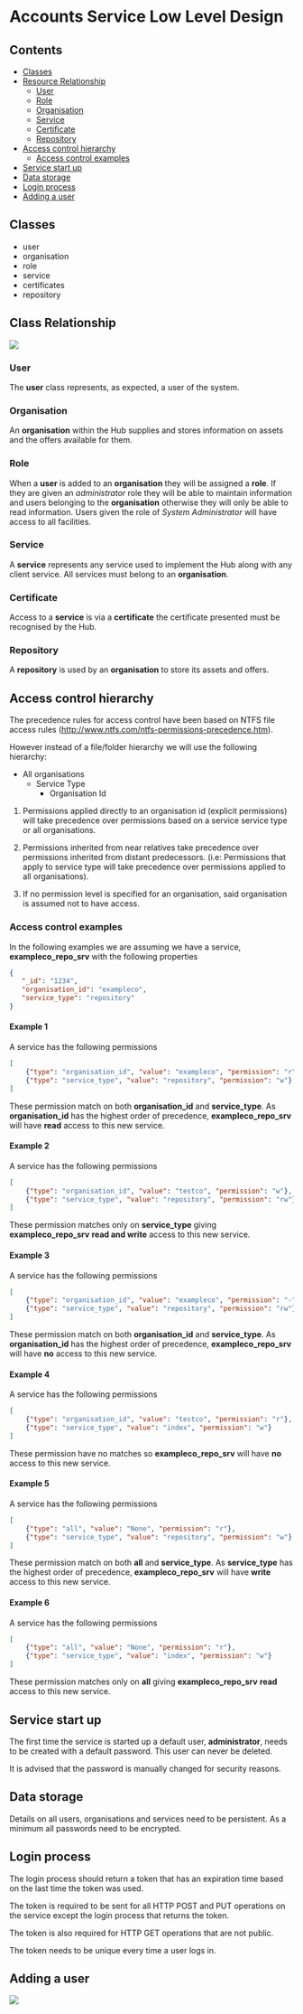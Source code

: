 # Accounts Service Low Level Design

## Contents
+ [Classes](#classes)
+ [Resource Relationship](#resource-relationship)
  + [User](#user)
  + [Role](#role)
  + [Organisation](#organisation)
  + [Service](#service)
  + [Certificate](#certificate)
  + [Repository](#repository)
+ [Access control hierarchy](#access-control-hierarchy)
  + [Access control examples](#access-control-examples)
+ [Service start up](#service-start-up)
+ [Data storage](#data-storage)
+ [Login process](#login-process)
+ [Adding a user](#adding-a-user)

## Classes
+ user
+ organisation
+ role
+ service
+ certificates
+ repository

## Class Relationship
![](./images/entity-relationship.png)

### User
The **user** class represents, as expected, a user of the system.

### Organisation
An **organisation** within the Hub supplies and stores information on assets
and the offers available for them.

### Role
When a **user** is added to an **organisation** they will be assigned a
**role**. If they are given an *administrator* role they will be able to
maintain information and users belonging to the **organisation** otherwise they
will only be able to read information.
Users given the role of *System Administrator* will have access to all
facilities.

### Service
A **service** represents any service used to implement the Hub along with any
client service. All services must belong to an **organisation**.

### Certificate
Access to a **service** is via a **certificate** the certificate presented must
be recognised by the Hub.

### Repository
A **repository** is used by an **organisation** to store its assets and
offers.

## Access control hierarchy
The precedence rules for access control have been based on NTFS file access
rules (http://www.ntfs.com/ntfs-permissions-precedence.htm).

However instead of a file/folder hierarchy we will use the following hierarchy:

+ All organisations
  + Service Type
    + Organisation Id

1. Permissions applied directly to an organisation id (explicit permissions)
  will take precedence over permissions based on a service service type or all
  organisations.

1. Permissions inherited from near relatives take precedence over permissions
  inherited from distant predecessors. (i.e: Permissions that apply to service
  type will take precedence over permissions applied to all organisations).

1. If no permission level is specified for an organisation, said organisation
  is assumed not to have access.

### Access control examples
In the following examples we are assuming we have a service,
**exampleco_repo_srv** with the following properties

```json
{
   "_id": "1234",
   "organisation_id": "exampleco",
   "service_type": "repository"
}
```

#### Example 1
A service has the following permissions

```json
[
    {"type": "organisation_id", "value": "exampleco", "permission": "r"}, 
    {"type": "service_type", "value": "repository", "permission": "w"}
]
```

These permission match on both **organisation_id** and **service_type**.
As **organisation_id** has the highest order of precedence,
**exampleco_repo_srv** will have **read** access to this new service.

#### Example 2
A service has the following permissions

```json
[
    {"type": "organisation_id", "value": "testco", "permission": "w"}, 
    {"type": "service_type", "value": "repository", "permission": "rw"}
]
```

These permission matches only on **service_type** giving
**exampleco_repo_srv** **read and write** access to this new service.

#### Example 3
A service has the following permissions

```json
[
    {"type": "organisation_id", "value": "exampleco", "permission": "-"}, 
    {"type": "service_type", "value": "repository", "permission": "rw"}
]
```

These permission match on both **organisation_id** and **service_type**.
As **organisation_id** has the highest order of precedence,
**exampleco_repo_srv** will have **no** access to this new service.

#### Example 4
A service has the following permissions

```json
[
    {"type": "organisation_id", "value": "testco", "permission": "r"}, 
    {"type": "service_type", "value": "index", "permission": "w"}
]
```

These permission have no matches so **exampleco_repo_srv** will have **no**
access to this new service.

#### Example 5
A service has the following permissions

```json
[
    {"type": "all", "value": "None", "permission": "r"}, 
    {"type": "service_type", "value": "repository", "permission": "w"}
]
```

These permission match on both **all** and **service_type**.
As **service_type** has the highest order of precedence,
**exampleco_repo_srv** will have **write** access to this new service.

#### Example 6
A service has the following permissions

```json
[
    {"type": "all", "value": "None", "permission": "r"}, 
    {"type": "service_type", "value": "index", "permission": "w"}
]
```

These permission matches only on **all** giving **exampleco_repo_srv** **read**
access to this new service.

## Service start up

The first time the service is started up a default user, **administrator**,
needs to be created with a default password. This user can never be deleted.

It is advised that the password is manually changed for security reasons.

## Data storage

Details on all users, organisations and services need to be persistent.
As a minimum all passwords need to be encrypted.

## Login process

The login process should return a token that has an expiration time based on
the last time the token was used.

The token is required to be sent for all HTTP POST and PUT operations on the
service except the login process that returns the token.

The token is also required for HTTP GET operations that are not public.

The token needs to be unique every time a user logs in.

## Adding a user
![](./images/add-user.png)

